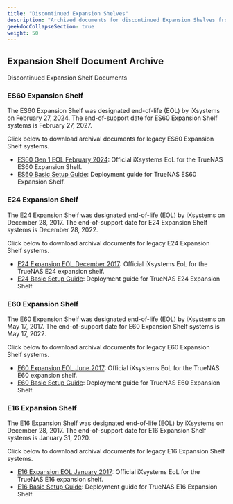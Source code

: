 ```yaml
---
title: "Discontinued Expansion Shelves"
description: "Archived documents for discontinued Expansion Shelves from iXsystems."
geekdocCollapseSection: true
weight: 50
---
```

## Expansion Shelf Document Archive

Discontinued Expansion Shelf Documents

### ES60 Expansion Shelf

The ES60 Expansion Shelf was designated end-of-life (EOL) by iXsystems on February 27, 2024.
The end-of-support date for ES60 Expansion Shelf systems is February 27, 2027.

Click below to download archival documents for legacy ES60 Expansion Shelf systems.

* <a href="https://www.truenas.com/docs/files/ES60EOL.pdf" download>ES60 Gen 1 EOL February 2024</a>: Official iXsystems EoL for the TrueNAS ES60 Expansion Shelf.
* <a href="https://www.truenas.com/docs/files/ES60BSG1.94.pdf" download>ES60 Basic Setup Guide</a>: Deployment guide for TrueNAS ES60 Expansion Shelf.

### E24 Expansion Shelf

The E24 Expansion Shelf was designated end-of-life (EOL) by iXsystems on December 28, 2017.
The end-of-support date for E24 Expansion Shelf systems is December 28, 2022.

Click below to download archival documents for legacy E24 Expansion Shelf systems.

* <a href="https://www.truenas.com/docs/files/E24EOL.pdf" download>E24 Expansion EOL December 2017</a>: Official iXsystems EoL for the TrueNAS E24 expansion shelf.
* <a href="https://www.truenas.com/docs/files/E24BSGv1_0.pdf" download>E24 Basic Setup Guide</a>: Deployment guide for TrueNAS E24 Expansion Shelf.

### E60 Expansion Shelf

The E60 Expansion Shelf was designated end-of-life (EOL) by iXsystems on May 17, 2017.
The end-of-support date for E60 Expansion Shelf systems is May 17, 2022.

Click below to download archival documents for legacy E60 Expansion Shelf systems.

* <a href="https://www.truenas.com/docs/files/E60EOL.pdf" download>E60 Expansion EOL June 2017</a>: Official iXsystems EoL for the TrueNAS E60 expansion shelf.
* <a href="https://www.truenas.com/docs/files/E60BSGv1_0.pdf" download>E60 Basic Setup Guide</a>: Deployment guide for TrueNAS E60 Expansion Shelf.

### E16 Expansion Shelf

The E16 Expansion Shelf was designated end-of-life (EOL) by iXsystems on December 28, 2017.
The end-of-support date for E16 Expansion Shelf systems is January 31, 2020.

Click below to download archival documents for legacy E16 Expansion Shelf systems.

* <a href="https://www.truenas.com/docs/files/E16EOL.pdf" download>E16 Expansion EOL January 2017</a>: Official iXsystems EoL for the TrueNAS E16 expansion shelf.
* <a href="https://www.truenas.com/docs/files/E16BSGv1_0.pdf" download>E16 Basic Setup Guide</a>: Deployment guide for TrueNAS E16 Expansion Shelf.
